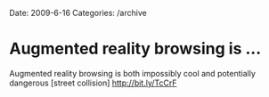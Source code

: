 Date: 2009-6-16
Categories: /archive

# Augmented reality browsing is ...

Augmented reality browsing is both impossibly cool and potentially dangerous [street collision] <a href="http://bit.ly/TcCrF" rel="nofollow">http://bit.ly/TcCrF</a>

